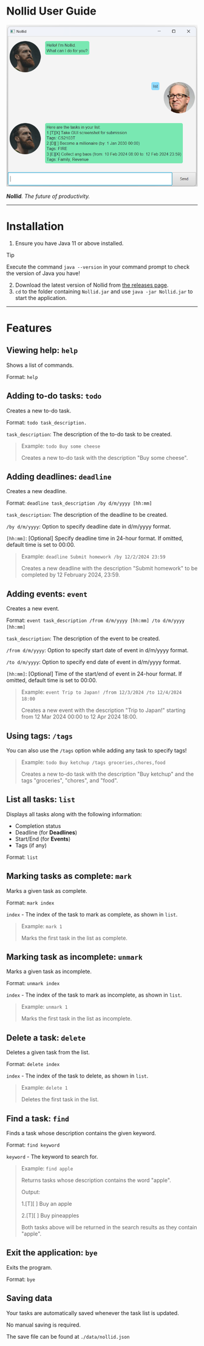 # Nollid User Guide

![Screenshot of Nollid](./Ui.png)

_**Nollid**. The future of productivity._

---

# Installation

1. Ensure you have Java 11 or above installed.

> [!TIP]
> 
> Execute the command `java --version` in your command prompt to check the version of Java you have!

2. Download the latest version of Nollid from [the releases page](https://github.com/dillontkh/ip/releases).
3. `cd` to the folder containing `Nollid.jar` and use `java -jar Nollid.jar` to start the application.

---

# Features 

## Viewing help: `help`

Shows a list of commands.

Format: `help`

## Adding to-do tasks: `todo`

Creates a new to-do task.

Format: `todo task_description.`

`task_description`: The description of the to-do task to be created.

> Example: `todo Buy some cheese`
> 
> Creates a new to-do task with the description "Buy some cheese".

## Adding deadlines: `deadline`

Creates a new deadline.

Format: `deadline task_description /by d/m/yyyy [hh:mm]`

`task_description`: The description of the deadline to be created.

`/by d/m/yyyy`: Option to specify deadline date in d/m/yyyy format.

`[hh:mm]`: [Optional] Specify deadline time in 24-hour format. If omitted, default time is set to 00:00.


> Example: `deadline Submit homework /by 12/2/2024 23:59`
>
> Creates a new deadline with the description "Submit homework" to be completed by 12 February 2024, 23:59.

## Adding events: `event`

Creates a new event.

Format: `event task_description /from d/m/yyyy [hh:mm] /to d/m/yyyy [hh:mm]`

`task_description`: The description of the event to be created.

`/from d/m/yyyy`: Option to specify start date of event in d/m/yyyy format.

`/to d/m/yyyy`: Option to specify end date of event in d/m/yyyy format.

`[hh:mm]`: [Optional] Time of the start/end of event in 24-hour format. If omitted, default time is set to 00:00.

> Example: `event Trip to Japan! /from 12/3/2024 /to 12/4/2024 18:00`
>
> Creates a new event with the description "Trip to Japan!" starting from 12 Mar 2024 00:00 to 12 Apr 2024 18:00.


## Using tags: `/tags`
You can also use the `/tags` option while adding any task to specify tags!

> Example: `todo Buy ketchup /tags groceries,chores,food`
> 
> Creates a new to-do task with the description "Buy ketchup" and the tags "groceries", "chores", and "food".

## List all tasks: `list`

Displays all tasks along with the following information:
- Completion status
- Deadline (for **Deadlines**)
- Start/End (for **Events**)
- Tags (if any)

Format: `list`

## Marking tasks as complete: `mark`

Marks a given task as complete.

Format: `mark index`

`index` - The index of the task to mark as complete, as shown in `list`.

> Example: `mark 1`
>
> Marks the first task in the list as complete.

## Marking task as incomplete: `unmark`

Marks a given task as incomplete.

Format: `unmark index`

`index` - The index of the task to mark as incomplete, as shown in `list`.

> Example: `unmark 1`
> 
> Marks the first task in the list as incomplete.


## Delete a task: `delete`

Deletes a given task from the list.

Format: `delete index`

`index` - The index of the task to delete, as shown in `list`.

> Example: `delete 1`
> 
> Deletes the first task in the list.

## Find a task: `find`

Finds a task whose description contains the given keyword.

Format: `find keyword`

`keyword` - The keyword to search for.

> Example: `find apple`
> 
> Returns tasks whose description contains the word "apple".
> 
> Output:
> 
> 1.[T][ ] Buy an apple
> 
> 2.[T][ ] Buy pineapples
> 
> Both tasks above will be returned in the search results as they contain "apple".

## Exit the application: `bye`

Exits the program.

Format: `bye`

## Saving data

Your tasks are automatically saved whenever the task list is updated.

No manual saving is required.

The save file can be found at `./data/nollid.json`
